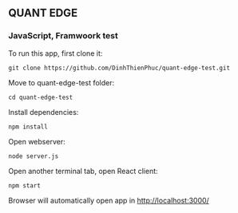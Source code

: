 ## QUANT EDGE

### JavaScript, Framwoork test

To run this app, first clone it:

```
git clone https://github.com/DinhThienPhuc/quant-edge-test.git
```

Move to quant-edge-test folder:

```
cd quant-edge-test
```

Install dependencies:

```
npm install
```

Open webserver:

```
node server.js
```

Open another terminal tab, open React client:

```
npm start
```

Browser will automatically open app in [http://localhost:3000/](http://localhost:3000/)
